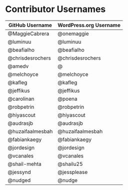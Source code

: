 # Contributor Usernames

| GitHub Username  | WordPress.org Username |
|------------------| --------------------- |
| @MaggieCabrera   | @onemaggie |
| @luminuu         | @luminuu |
| @beafialho       | @beafialho |
| @chrisdesrochers | @chrisdesrochers |
| @amedv           | @ |
| @melchoyce       | @melchoyce |
| @kafleg          | @kafleg |
| @jeffikus        | @jeffikus |
| @carolinan       | @poena |
| @robpetrin       | @robpetrin |
| @hiyascout       | @hiyascout |
| @audrasjb        | @audrasjb |
| @huzaifaalmesbah | @huzaifaalmesbah |
| @fabiankaegy     | @fabiankaegy |
| @jordesign       | @jordesign |
| @vcanales        | @vcanales |
| @shail-mehta     | @shailu25 |
| @jessynd         | @jessplease |
| @nudged          | @nudge |
